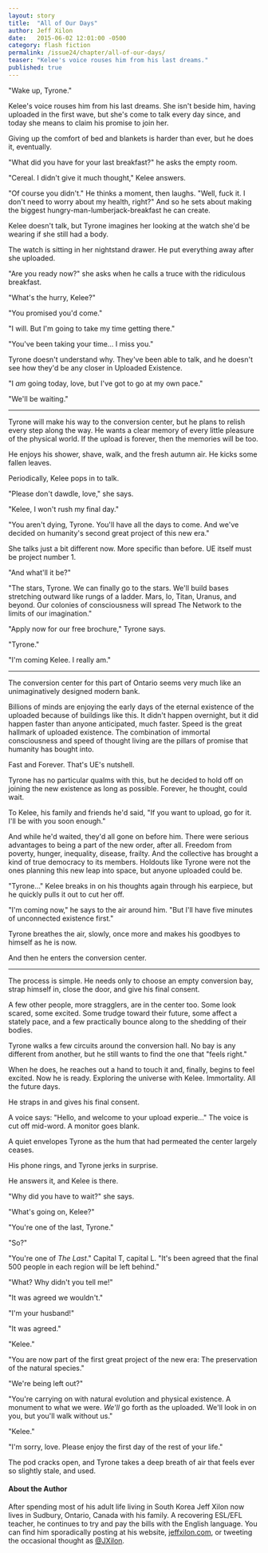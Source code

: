 ```yaml
---
layout: story
title:  "All of Our Days"
author: Jeff Xilon
date:   2015-06-02 12:01:00 -0500
category: flash fiction
permalink: /issue24/chapter/all-of-our-days/
teaser: "Kelee's voice rouses him from his last dreams."
published: true
---
```


"Wake up, Tyrone."

Kelee's voice rouses him from his last dreams. She isn't beside him, having uploaded in the first wave, but she's come to talk every day since, and today she means to claim his promise to join her.

Giving up the comfort of bed and blankets is harder than ever, but he does it, eventually.

"What did you have for your last breakfast?" he asks the empty room.

"Cereal. I didn't give it much thought," Kelee answers.

"Of course you didn't." He thinks a moment, then laughs. "Well, fuck it. I don't need to worry about my health, right?" And so he sets about making the biggest hungry-man-lumberjack-breakfast he can create.

Kelee doesn't talk, but Tyrone imagines her looking at the watch she'd be wearing if she still had a body.

The watch is sitting in her nightstand drawer. He put everything away after she uploaded.

"Are you ready now?" she asks when he calls a truce with the ridiculous breakfast.

"What's the hurry, Kelee?"

"You promised you'd come."

"I will. But I'm going to take my time getting there."

"You've been taking your time… I miss you."

Tyrone doesn't understand why. They've been able to talk, and he doesn't see how they'd be any closer in Uploaded Existence.

"I _am_ going today, love, but I've got to go at my own pace."

"We'll be waiting."

----

Tyrone will make his way to the conversion center, but he plans to relish every step along the way. He wants a clear memory of every little pleasure of the physical world. If the upload is forever, then the memories will be too.

He enjoys his shower, shave, walk, and the fresh autumn air. He kicks some fallen leaves.

Periodically, Kelee pops in to talk.

"Please don't dawdle, love," she says.

"Kelee, I won't rush my final day."

"You aren't dying, Tyrone. You'll have all the days to come. And we've decided on humanity's second great project of this new era."

She talks just a bit different now. More specific than before. UE itself must be project number 1.

"And what'll it be?"

"The stars, Tyrone. We can finally go to the stars. We'll build bases stretching outward like rungs of a ladder. Mars, Io, Titan, Uranus, and beyond. Our colonies of consciousness will spread The Network to the limits of our imagination."

"Apply now for our free brochure," Tyrone says.

"Tyrone."

"I'm coming Kelee. I really am."

----

The conversion center for this part of Ontario seems very much like an unimaginatively designed modern bank.

Billions of minds are enjoying the early days of the eternal existence of the uploaded because of buildings like this. It didn't happen overnight, but it did happen faster than anyone anticipated, much faster. Speed is the great hallmark of uploaded existence. The combination of immortal consciousness and speed of thought living are the pillars of promise that humanity has bought into.

Fast and Forever. That's UE's nutshell.

Tyrone has no particular qualms with this, but he decided to hold off on joining the new existence as long as possible. Forever, he thought, could wait.

To Kelee, his family and friends he'd said, "If you want to upload, go for it. I'll be with you soon enough."

And while he'd waited, they'd all gone on before him. There were serious advantages to being a part of the new order, after all. Freedom from poverty, hunger, inequality, disease, frailty. And the collective has brought a kind of true democracy to its members. Holdouts like Tyrone were not the ones planning this new leap into space, but anyone uploaded could be.

"Tyrone…" Kelee breaks in on his thoughts again through his earpiece, but he quickly pulls it out to cut her off.

"I'm coming now," he says to the air around him. "But I'll have five minutes of unconnected existence first."

Tyrone breathes the air, slowly, once more and makes his goodbyes to himself as he is now.

And then he enters the conversion center.

----

The process is simple. He needs only to choose an empty conversion bay, strap himself in, close the door, and give his final consent.

A few other people, more stragglers, are in the center too. Some look scared, some excited. Some trudge toward their future, some affect a stately pace, and a few practically bounce along to the shedding of their bodies.

Tyrone walks a few circuits around the conversion hall. No bay is any different from another, but he still wants to find the one that "feels right."

When he does, he reaches out a hand to touch it and, finally, begins to feel excited. Now he is ready. Exploring the universe with Kelee. Immortality. All the future days.

He straps in and gives his final consent.

A voice says: "Hello, and welcome to your upload experie…" The voice is cut off mid-word. A monitor goes blank.

A quiet envelopes Tyrone as the hum that had permeated the center largely ceases.

His phone rings, and Tyrone jerks in surprise.

He answers it, and Kelee is there.

"Why did you have to wait?" she says.

"What's going on, Kelee?"

"You're one of the last, Tyrone."

"So?"

"You're one of _The Last_." Capital T, capital L. "It's been agreed that the final 500 people in each region will be left behind."

"What? Why didn't you tell me!"

"It was agreed we wouldn't."

"I'm your husband!"

"It was agreed."

"Kelee."

"You are now part of the first great project of the new era: The preservation of the natural species."

"We're being left out?"

"You're carrying on with natural evolution and physical existence. A monument to what we were. _We'll_ go forth as the uploaded. We'll look in on you, but you'll walk without us."

"Kelee."

"I'm sorry, love. Please enjoy the first day of the rest of your life."

The pod cracks open, and Tyrone takes a deep breath of air that feels ever so slightly stale, and used.

#### About the Author

After spending most of his adult life living in South Korea Jeff Xilon now lives in Sudbury, Ontario, Canada with his family. A recovering ESL/EFL teacher, he continues to try and pay the bills with the English language. You can find him sporadically posting at his website, [jeffxilon.com](http://www.jeffxilon.com), or tweeting the occasional thought as [@JXilon](https://twitter.com/jxilon).
